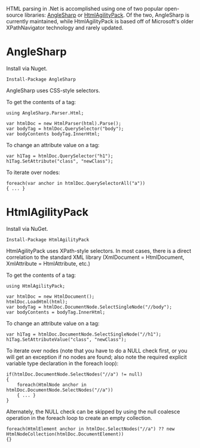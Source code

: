 HTML parsing in .Net is accomplished using one of two popular open-source libraries: [AngleSharp][1] or [HtmlAgilityPack][2]. Of the two, AngleSharp is currently maintained, while HtmlAgilityPack is based off of Microsoft's older XPathNavigator technology and rarely updated.

[1]: https://github.com/AngleSharp/AngleSharp
[2]: https://htmlagilitypack.codeplex.com/

# AngleSharp

Install via Nuget.

    Install-Package AngleSharp

AngleSharp uses CSS-style selectors.

To get the contents of a tag:

    using AngleSharp.Parser.Html;

   	var htmlDoc = new HtmlParser(html).Parse();
    var bodyTag = htmlDoc.QuerySelector("body");
	var bodyContents bodyTag.InnerHtml;

To change an attribute value on a tag:

    var h1Tag = htmlDoc.QuerySelector("h1");
	h1Tag.SetAttribute("class", "newClass");

To iterate over nodes:

    foreach(var anchor in htmlDoc.QuerySelectorAll("a"))
    { ... }

# HtmlAgilityPack

Install via NuGet.

    Install-Package HtmlAgilityPack

HtmlAgilityPack uses XPath-style selectors. In most cases, there is a direct correlation to the standard XML library (XmlDocument = HtmlDocument, XmlAttribute = HtmlAttribute, etc.)

To get the contents of a tag:

    using HtmlAgilityPack;

	var htmlDoc = new HtmlDocument();
    htmlDoc.LoadHtml(html);
    var bodyTag = htmlDoc.DocumentNode.SelectSingleNode("//body");
    var bodyContents = bodyTag.InnerHtml;

To change an attribute value on a tag:

    var h1Tag = htmlDoc.DocumentNode.SelectSingleNode("//h1");
    h1Tag.SetAttributeValue("class", "newClass");

To iterate over nodes (note that you have to do a NULL check first, or you will get an exception if no nodes are found; also note the required explicit variable type declaration in the foreach loop):

    if(htmlDoc.DocumentNode.SelectNodes("//a") != null)
    {
	    foreach(HtmlNode anchor in htmlDoc.DocumentNode.SelectNodes("//a"))
	    { ... }
    }

Alternately, the NULL check can be skipped by using the null coalesce operation in the foreach loop to create an empty collection.

    foreach(HtmlElement anchor in htmlDoc.SelectNodes("//a") ?? new HtmlNodeCollection(htmlDoc.DocumentElement))
    {}
